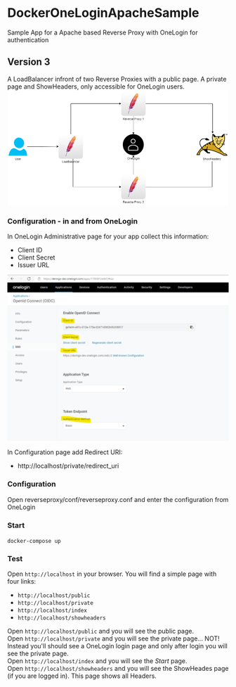 # DockerOneLoginApacheSample
Sample App for a Apache based Reverse Proxy with OneLogin for authentication

## Version 3
A LoadBalancer infront of two Reverse Proxies with a public page. A private page and ShowHeaders, only accessible for OneLogin users.
![LoadBalancerReverseProxy](../images/LoadBalancerReverseProxy.png)


### Configuration - in and from OneLogin
In OneLogin Administrative page for your app collect this information:
* Client ID
* Client Secret
* Issuer URL

![OneLoginConfig](../images/OneLoginConfig.png)


In Configuration page add Redirect URI:
* http://localhost/private/redirect_uri

### Configuration
Open reverseproxy/conf/reverseproxy.conf and enter the configuration from OneLogin

### Start
``docker-compose up``

### Test
Open ``http://localhost`` in your browser.
You will find a simple page with four links:
*  ``http://localhost/public``
*  ``http://localhost/private``
*  ``http://localhost/index``
*  ``http://localhost/showheaders``

Open ``http://localhost/public`` and you will see the public page.<br>
Open ``http://localhost/private`` and you will see the private page... NOT! Instead you'll should see a OneLogin login page and only after login you will see the private page.<br>
Open ``http://localhost/index`` and you will see the <i>Start</i> page.<br>
Open ``http://localhost/showheaders`` and you will see the ShowHeades page (if you are logged in). This page shows all Headers.<br>
